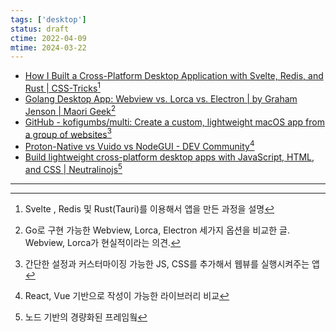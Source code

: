 ```yaml
---
tags: ['desktop']
status: draft
ctime: 2022-04-09
mtime: 2024-03-22
---
```


- [How I Built a Cross-Platform Desktop Application with Svelte, Redis, and Rust | CSS-Tricks](https://css-tricks.com/how-i-built-a-cross-platform-desktop-application-with-svelte-redis-and-rust/)[^1]
- [Golang Desktop App: Webview vs. Lorca vs. Electron | by Graham Jenson | Maori Geek](https://maori.geek.nz/golang-desktop-app-webview-vs-lorca-vs-electron-a5e6b2869391)[^2]
- [GitHub - kofigumbs/multi: Create a custom, lightweight macOS app from a group of websites](https://github.com/kofigumbs/multi/)[^3]
- [Proton-Native vs Vuido vs NodeGUI - DEV Community](https://dev.to/michaeljota/proton-native-vs-vuido-vs-nodegui-30j2)[^4]
- [Build lightweight cross-platform desktop apps with JavaScript, HTML, and CSS | Neutralinojs](https://neutralino.js.org/)[^5]

---

[^1]: Svelte , Redis 및 Rust(Tauri)를 이용해서 앱을 만든 과정을 설명
[^2]: Go로 구현 가능한 Webview, Lorca, Electron 세가지 옵션을 비교한 글. Webview, Lorca가 현실적이라는 의견.
[^3]: 간단한 설정과 커스터마이징 가능한 JS, CSS를 추가해서 웹뷰를 실행시켜주는 앱
[^4]: React, Vue 기반으로 작성이 가능한 라이브러리 비교
[^5]: 노드 기반의 경량화된 프레임웤